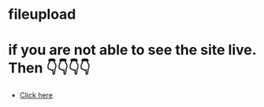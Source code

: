 # fileupload

# if you are not able to see the site live. Then 👇👇👇👇
- [Click here](https://drive.google.com/file/d/1VLwt1K77AH13rfULpTEtHtqwkAk2e9EB/view?usp=sharing)
